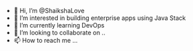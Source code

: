 - 👋 Hi, I’m @ShaikshaLove
- 👀 I’m interested in building enterprise apps using Java Stack
- 🌱 I’m currently learning DevOps
- 💞️ I’m looking to collaborate on ..
- 📫 How to reach me ...

<!---
ShaikshaLove/ShaikshaLove is a ✨ special ✨ repository because its `README.md` (this file) appears on your GitHub profile.
You can click the Preview link to take a look at your changes.
--->
